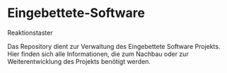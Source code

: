 # Eingebettete-Software
Reaktionstaster

Das Repository dient zur Verwaltung des Eingebettete Software Projekts.
Hier finden sich alle Informationen, die zum Nachbau oder zur Weiterentwicklung des Projekts benötigt werden.

